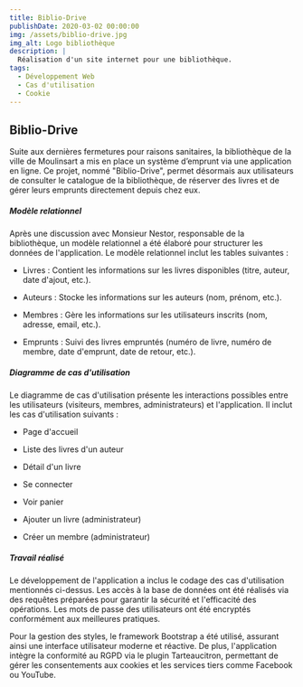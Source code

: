 ```yaml
---
title: Biblio-Drive
publishDate: 2020-03-02 00:00:00
img: /assets/biblio-drive.jpg
img_alt: Logo bibliothèque
description: |
  Réalisation d'un site internet pour une bibliothèque.
tags:
  - Développement Web
  - Cas d'utilisation
  - Cookie
---
```


## Biblio-Drive

 Suite aux dernières fermetures pour raisons sanitaires, la bibliothèque de la ville de Moulinsart a mis en place un système d’emprunt via une application en ligne. Ce projet, nommé "Biblio-Drive", permet désormais aux utilisateurs de consulter le catalogue de la bibliothèque, de réserver des livres et de gérer leurs emprunts directement depuis chez eux.

##### Modèle relationnel

Après une discussion avec Monsieur Nestor, responsable de la bibliothèque, un modèle relationnel a été élaboré pour structurer les données de l'application. Le modèle relationnel inclut les tables suivantes :

- Livres : Contient les informations sur les livres disponibles (titre, auteur, date d'ajout, etc.).

- Auteurs : Stocke les informations sur les auteurs (nom, prénom, etc.).

- Membres : Gère les informations sur les utilisateurs inscrits (nom, adresse, email, etc.).

- Emprunts : Suivi des livres empruntés (numéro de livre, numéro de membre, date d'emprunt, date de retour, etc.).

##### Diagramme de cas d'utilisation

Le diagramme de cas d'utilisation présente les interactions possibles entre les utilisateurs (visiteurs, membres, administrateurs) et l'application. Il inclut les cas d'utilisation suivants :

- Page d'accueil

- Liste des livres d'un auteur

- Détail d'un livre

- Se connecter

- Voir panier

- Ajouter un livre (administrateur)

- Créer un membre (administrateur)

##### Travail réalisé

Le développement de l'application a inclus le codage des cas d'utilisation mentionnés ci-dessus. Les accès à la base de données ont été réalisés via des requêtes préparées pour garantir la sécurité et l'efficacité des opérations. Les mots de passe des utilisateurs ont été encryptés conformément aux meilleures pratiques.

Pour la gestion des styles, le framework Bootstrap a été utilisé, assurant ainsi une interface utilisateur moderne et réactive. De plus, l'application intègre la conformité au RGPD via le plugin Tarteaucitron, permettant de gérer les consentements aux cookies et les services tiers comme Facebook ou YouTube.
